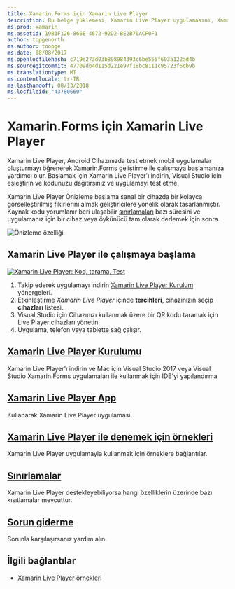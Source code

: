 ```yaml
---
title: Xamarin.Forms için Xamarin Live Player
description: Bu belge yüklemesi, Xamarin Live Player uygulamasını, Xamarin Live Player, kısıtlamalar, kullanılacak örnek açıklayan ve sorun giderme Xamarin.Forms için Xamarin Live Player açıklanır.
ms.prod: xamarin
ms.assetid: 19B1F126-866E-4672-92D2-BE2B70ACF0F1
author: topgenorth
ms.author: toopge
ms.date: 08/08/2017
ms.openlocfilehash: c719e273d03b898984393c6be555f603a122ad4b
ms.sourcegitcommit: 47709db4d115d221e97f18bc8111c95723f6cb9b
ms.translationtype: MT
ms.contentlocale: tr-TR
ms.lasthandoff: 08/13/2018
ms.locfileid: "43780660"
---
```

# <a name="xamarin-live-player-for-xamarinforms"></a>Xamarin.Forms için Xamarin Live Player

Xamarin Live Player, Android Cihazınızda test etmek mobil uygulamalar oluşturmayı öğrenerek Xamarin.Forms geliştirme ile çalışmaya başlamanıza yardımcı olur. Başlamak için Xamarin Live Player'ı indirin, Visual Studio için eşleştirin ve kodunuzu dağıtırsınız ve uygulamayı test etme.

Xamarin Live Player Önizleme başlama sanal bir cihazda bir kolayca görselleştirilmiş fikirlerini almak geliştiricilere yönelik olarak tasarlanmıştır. Kaynak kodu yorumlanır beri ulaşabilir [sınırlamaları](limitations.md) bazı süresini ve uygulamanız için bir cihaz veya öykünücü tam olarak derlemek için sonra.

![Önizleme özelliği](~/media/shared/preview.png)

## <a name="get-started-with-xamarin-live-player"></a>Xamarin Live Player ile çalışmaya başlama

[![Xamarin Live Player: Kod, tarama, Test](images/xamarin-live.png)](images/xamarin-live-sml.png#lightbox)

1. Takip ederek uygulamayı indirin [Xamarin Live Player Kurulum](install.md) yönergeleri.
2. Etkinleştirme *Xamarin Live Player* içinde **tercihleri**, cihazınızın seçip **cihazları** listesi.
3. Visual Studio için Cihazınızı kullanmak üzere bir QR kodu taramak için Live Player cihazları yönetin.
4. Uygulama, telefon veya tablette sağ çalışır.

## <a name="xamarin-live-player-setupinstallmd"></a>[Xamarin Live Player Kurulumu](install.md)

Xamarin Live Player'ı indirin ve Mac için Visual Studio 2017 veya Visual Studio Xamarin.Forms uygulamaları ile kullanmak için IDE'yi yapılandırma 

## <a name="xamarin-live-player-appplayermd"></a>[Xamarin Live Player App](player.md)

Kullanarak Xamarin Live Player uygulaması.

## <a name="samples-to-try-with-xamarin-live-playersamplesmd"></a>[Xamarin Live Player ile denemek için örnekleri](samples.md)

Xamarin Live Player uygulamayla kullanmak için örneklere bağlantılar.

## <a name="limitationslimitationsmd"></a>[Sınırlamalar](limitations.md)

Xamarin Live Player destekleyebiliyorsa hangi özelliklerin üzerinde bazı kısıtlamalar mevcuttur.

## <a name="troubleshootingtroubleshootingmd"></a>[Sorun giderme](troubleshooting.md)

Sorunla karşılaşırsanız yardım alın.

## <a name="related-links"></a>İlgili bağlantılar

- [Xamarin Live Player örnekleri](https://developer.xamarin.com/samples/xamarin-live-player/all/)

